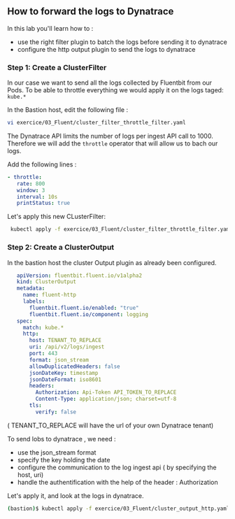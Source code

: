 ## How to forward the logs to Dynatrace
In this lab you'll learn how to :
* use the right filter plugin to batch the logs before sending it to dynatrace
* configure the http output plugin to send the logs to dynatrace

### Step 1: Create a ClusterFilter

In our case we want to send all the logs collected by Fluentbit from our Pods.
To be able to throttle everything we would apply it on the logs taged: `kube.*`

In the Bastion host, edit the following file : 
   ```bash
   vi exercice/03_Fluent/cluster_filter_throttle_filter.yaml
   ```
The Dynatrace API limits the number of logs per ingest API call to 1000.
Therefore we will add the `throttle` operator that will allow us to bach our logs.

Add the following lines :
```yaml
- throttle:
   rate: 800
   window: 3
   interval: 10s
   printStatus: true
```

Let's apply this new CLusterFilter:
  ```bash
   kubectl apply -f exercice/03_Fluent/cluster_filter_throttle_filter.yaml
   ```

### Step 2: Create a ClusterOutput
In the bastion host the cluster Output plugin as already been configured.
```yaml
   apiVersion: fluentbit.fluent.io/v1alpha2
   kind: ClusterOutput
   metadata:
     name: fluent-http
     labels:
       fluentbit.fluent.io/enabled: "true"
       fluentbit.fluent.io/component: logging
   spec:
     match: kube.*
     http:
       host: TENANT_TO_REPLACE
       uri: /api/v2/logs/ingest
       port: 443
       format: json_stream
       allowDuplicatedHeaders: false
       jsonDateKey: timestamp
       jsonDateFormat: iso8601
       headers:
         Authorization: Api-Token API_TOKEN_TO_REPLACE
         Content-Type: application/json; charset=utf-8
       tls:
         verify: false
```
( TENANT_TO_REPLACE will have the url of your own Dynatrace tenant)

To send lobs to dynatrace , we need :
- use the json_stream format
- specify the key holding the date
- configure the communication to the log ingest api ( by specifying the host, uri)
- handle the authentification with the help of the header : Authorization

Let's apply it, and look at the logs in dynatrace.
 
```bash
(bastion)$ kubectl apply -f exercice/03_Fluent/cluster_output_http.yaml
```
